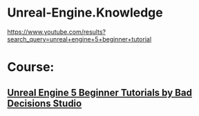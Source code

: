 # Unreal-Engine.Knowledge
https://www.youtube.com/results?search_query=unreal+engine+5+beginner+tutorial

# Course:
## [Unreal Engine 5 Beginner Tutorials by Bad Decisions Studio](https://www.youtube.com/playlist?list=PLIn-yd4vnXbjWeYqU7epakdnVzoysMToy)

